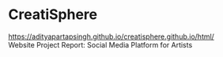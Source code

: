 # CreatiSphere
<a>https://adityapartapsingh.github.io/creatisphere.github.io/html/</a> <br>
Website Project Report: Social Media  Platform for Artists

